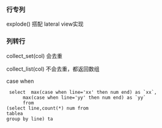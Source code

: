 ### 行专列

explode() 搭配 lateral view实现



### 列转行



collect_set(col) 会去重

collect_list(col) 不会去重，都返回数组



case when

```
 select  max(case when line='xx' then num end) as `xx`,
      max(case when line='yy' then num end) as `yy`
      from 
(select line,count(*) num from 
tablea
group by line) ta 
```

